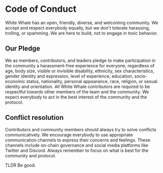 # Code of Conduct

White Whale has an open, friendly, diverse, and welcoming community. We accept and respect everybody equally, but we
don't tolerate harassing, trolling, or spamming. We are here to build, not to engage in toxic behavior.

## Our Pledge

We as members, contributors, and leaders pledge to make participation in the community a harassment-free experience for
everyone, regardless of age, body size, visible or invisible disability, ethnicity, sex characteristics, gender identity
and expression, level of experience, education, socio-economic status, nationality, personal appearance, race, religion,
or sexual identity and orientation.
All White Whale contributors are required to be respectful towards other members of the team and the community. We
expect everybody to act in the best interest of the community and the protocol.

## Conflict resolution

Contributors and community members should always try to solve conflicts communicatively. We encourage everybody to use
appropriate communication channels to express their concerns and feelings. These channels include on-chain governance
and social media platforms like Twitter and Discord. Always remember to focus on what is best for the community and
protocol.

TLDR
Be good.
